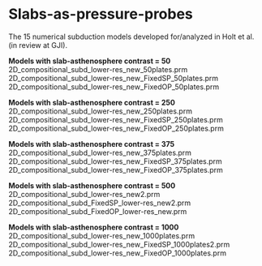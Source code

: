 # Slabs-as-pressure-probes

The 15 numerical subduction models developed for/analyzed in Holt et al. (in review at GJI).

**Models with slab-asthenosphere contrast = 50**  
2D_compositional_subd_lower-res_new_50plates.prm  
2D_compositional_subd_lower-res_new_FixedSP_50plates.prm  
2D_compositional_subd_lower-res_new_FixedOP_50plates.prm

**Models with slab-asthenosphere contrast = 250**  
2D_compositional_subd_lower-res_new_250plates.prm  
2D_compositional_subd_lower-res_new_FixedSP_250plates.prm  
2D_compositional_subd_lower-res_new_FixedOP_250plates.prm

**Models with slab-asthenosphere contrast = 375**
2D_compositional_subd_lower-res_new_375plates.prm
2D_compositional_subd_lower-res_new_FixedSP_375plates.prm
2D_compositional_subd_lower-res_new_FixedOP_375plates.prm

**Models with slab-asthenosphere contrast = 500**
2D_compositional_subd_lower-res_new2.prm
2D_compositional_subd_FixedSP_lower-res_new2.prm
2D_compositional_subd_FixedOP_lower-res_new.prm

**Models with slab-asthenosphere contrast = 1000**
2D_compositional_subd_lower-res_new_1000plates.prm
2D_compositional_subd_lower-res_new_FixedSP_1000plates2.prm
2D_compositional_subd_lower-res_new_FixedOP_1000plates.prm
